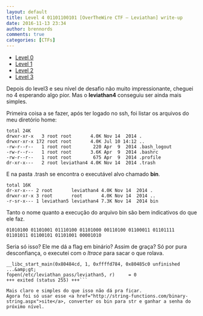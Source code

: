 ```yaml
---
layout: default
title: Level 4 01101100101 [OverTheWire CTF – Leviathan] write-up
date: 2016-11-13 23:34
author: brennords
comments: true
categories: [CTFs]
---
```

<ul>
    <li><a href="https://brenn0.wordpress.com/2016/10/31/level-0-e-1-overthewire-ctf-leviathan-write-ups/">Level 0</a></li>
    <li><a href="https://brenn0.wordpress.com/2016/11/02/level-1-overthewire-ctf-leviathan-write-up/">Level 1</a></li>
    <li><a href="https://brenn0.wordpress.com/2016/11/06/level-2-overthewire-ctf-leviathan-write-up/">Level 2</a></li>
    <li><a href="https://brenn0.wordpress.com/2016/11/12/level-3-overthewire-ctf-leviathan-write-up/">Level 3</a></li>
</ul>

Depois do level3 e seu nível de desafio não muito impressionante, cheguei no 4 esperando algo pior. Mas o <strong>leviathan4</strong> conseguiu ser ainda mais simples.

Primeira coisa a se fazer, após ter logado no ssh, foi listar os arquivos do meu diretório home:

```leviathan4@melinda:~$ ls -alh
total 24K
drwxr-xr-x   3 root root       4.0K Nov 14  2014 .
drwxr-xr-x 172 root root       4.0K Jul 10 14:12 ..
-rw-r--r--   1 root root        220 Apr  9  2014 .bash_logout
-rw-r--r--   1 root root       3.6K Apr  9  2014 .bashrc
-rw-r--r--   1 root root        675 Apr  9  2014 .profile
dr-xr-x---   2 root leviathan4 4.0K Nov 14  2014 .trash
```

E na pasta .trash se encontra o executável alvo chamado <strong>bin</strong>.

```leviathan4@melinda:~$ ls -alh .trash/
total 16K
dr-xr-x--- 2 root       leviathan4 4.0K Nov 14  2014 .
drwxr-xr-x 3 root       root       4.0K Nov 14  2014 ..
-r-sr-x--- 1 leviathan5 leviathan4 7.3K Nov 14  2014 bin
```

Tanto o nome quanto a execução do arquivo bin são bem indicativos do que ele faz.

```leviathan4@melinda:~$ ./.trash/bin
01010100 01101001 01110100 01101000 00110100 01100011 01101111 01101011 01100101 01101001 00001010
```

Seria só isso? Ele me dá a flag em binário? Assim de graça?
Só por pura desconfiança, o executei com o <em>ltrace</em> para sacar o que rolava.

```leviathan4@melinda:~$ ltrace ./.trash/bin
__libc_start_main(0x80484cd, 1, 0xffffd784, 0x80485c0 unfinished ...&amp;gt;
fopen(/etc/leviathan_pass/leviathan5, r)     = 0
+++ exited (status 255) +++```

Mais claro e simples do que isso não dá pra ficar.
Agora foi só usar esse <a href="http://string-functions.com/binary-string.aspx">site</a>, converter os bin para str e ganhar a senha do próximo nível.
